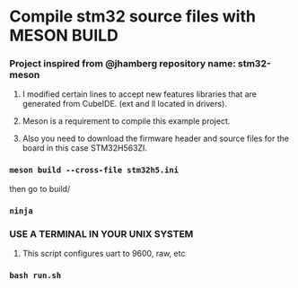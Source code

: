 # Compile stm32 source files with MESON BUILD 

### Project inspired from @jhamberg repository name: stm32-meson

1. I modified certain lines to accept new features libraries that 
   are generated from CubeIDE. (ext and ll located in drivers).

2. Meson is a requirement to compile this example project.

3. Also you need to download the firmware header and source files
   for the board in this case STM32H563ZI.

### `meson build --cross-file stm32h5.ini`

then go to build/

### `ninja`

### USE A TERMINAL IN YOUR UNIX SYSTEM
1. This script configures uart to 9600, raw, etc 
### `bash run.sh`
